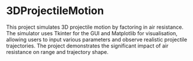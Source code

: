 # 3DProjectileMotion
This project simulates 3D projectile motion by factoring in air resistance. The simulator uses Tkinter for the GUI and Matplotlib for visualisation, allowing users to input various parameters and observe realistic projectile trajectories. The project demonstrates the significant impact of air resistance on range and trajectory shape.
